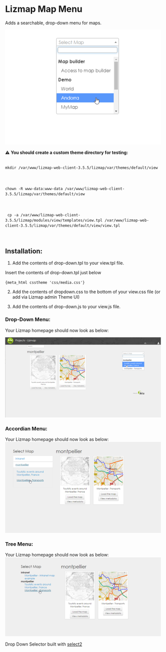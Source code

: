 # Lizmap Map Menu

Adds a searchable, drop-down menu for maps.

![alt text](images/Lizmap-Drop-Down.png)

:warning: **You should create a custom theme directory for testing:** 

<code>  
mkdir /var/www/lizmap-web-client-3.5.5/lizmap/var/themes/default/view
</code><br/><br/>
<code>  
chown -R www-data:www-data /var/www/lizmap-web-client-3.5.5/lizmap/var/themes/default/view
</code><br/><br/>
<code>
 cp -a /var/www/lizmap-web-client-3.5.5/lizmap/modules/view/templates/view.tpl /var/www/lizmap-web-client-3.5.5/lizmap/var/themes/default/view/view.tpl
</code><br/><br/>


## Installation: 

1. Add the contents of drop-down.tpl to your view.tpl file.  

Insert the contents of drop-down.tpl just below<br/>

<code>{meta_html csstheme 'css/media.css'}</code><br/>

2. Add the contents of dropdown.css to the bottom of your view.css file (or add via Lizmap admin Theme UI)

3. Add the contents of drop-down.js to your view.js file.

### Drop-Down Menu: 

Your Lizmap homepage should now look as below: <br/>

![alt text](images/Lizmap-Verify-Menu.png)


### Accordian Menu: 

Your Lizmap homepage should now look as below: <br/>
![alt text](images/Lizmap-Accordian-Menu.png)


### Tree Menu: 

Your Lizmap homepage should now look as below: <br/>
![alt text](images/Lizmap-Tree-Menu.png)


Drop Down Selector built with [select2](https://select2.org)












